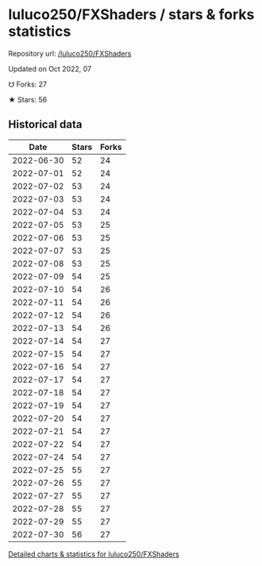 # luluco250/FXShaders / stars & forks statistics

Repository url: [/luluco250/FXShaders](https://github.com/luluco250/FXShaders)

Updated on Oct 2022, 07

☋ Forks: 27

★ Stars: 56

## Historical data
| Date | Stars | Forks |
|------|-------|-------|
| 2022-06-30 | 52 | 24 | 
| 2022-07-01 | 52 | 24 | 
| 2022-07-02 | 53 | 24 | 
| 2022-07-03 | 53 | 24 | 
| 2022-07-04 | 53 | 24 | 
| 2022-07-05 | 53 | 25 | 
| 2022-07-06 | 53 | 25 | 
| 2022-07-07 | 53 | 25 | 
| 2022-07-08 | 53 | 25 | 
| 2022-07-09 | 54 | 25 | 
| 2022-07-10 | 54 | 26 | 
| 2022-07-11 | 54 | 26 | 
| 2022-07-12 | 54 | 26 | 
| 2022-07-13 | 54 | 26 | 
| 2022-07-14 | 54 | 27 | 
| 2022-07-15 | 54 | 27 | 
| 2022-07-16 | 54 | 27 | 
| 2022-07-17 | 54 | 27 | 
| 2022-07-18 | 54 | 27 | 
| 2022-07-19 | 54 | 27 | 
| 2022-07-20 | 54 | 27 | 
| 2022-07-21 | 54 | 27 | 
| 2022-07-22 | 54 | 27 | 
| 2022-07-24 | 54 | 27 | 
| 2022-07-25 | 55 | 27 | 
| 2022-07-26 | 55 | 27 | 
| 2022-07-27 | 55 | 27 | 
| 2022-07-28 | 55 | 27 | 
| 2022-07-29 | 55 | 27 | 
| 2022-07-30 | 56 | 27 | 


[Detailed charts & statistics for luluco250/FXShaders](https://reviewgithub.com/rep/luluco250/FXShaders)
